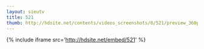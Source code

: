 ```yaml
---
layout: sieutv
title: 521
thumb: http://hdsite.net/contents/videos_screenshots/0/521/preview_360p.mp4.jpg
---
```

{% include iframe src='http://hdsite.net/embed/521' %}
 
